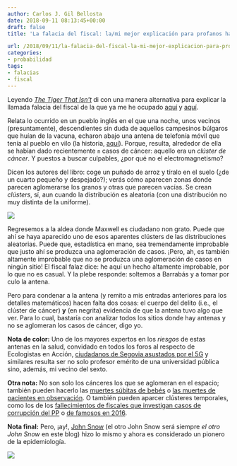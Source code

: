 ```yaml
---
author: Carlos J. Gil Bellosta
date: 2018-09-11 08:13:45+00:00
draft: false
title: 'La falacia del fiscal: la/mi mejor explicación para profanos hasta la fecha'

url: /2018/09/11/la-falacia-del-fiscal-la-mi-mejor-explicacion-para-profanos-hasta-la-fecha/
categories:
- probabilidad
tags:
- falacias
- fiscal
---
```


Leyendo [_The Tiger That Isn't_](https://en.wikipedia.org/wiki/The_Tiger_That_Isn't) di con una manera alternativa para explicar la llamada falacia del fiscal de la que ya me he ocupado [aquí](https://www.datanalytics.com/2017/11/30/de-nuevo-la-falacia-del-fiscal-aplicada-a-fiscales-que-fenecen/) y [aquí](https://www.datanalytics.com/2015/10/21/la-falacia-del-fiscal-pero-con-frecuencias-naturales/).

Relata lo ocurrido en un pueblo inglés en el que una noche, unos vecinos (presuntamente), descendientes sin duda de aquellos campesinos búlgaros que huían de la vacuna, echaron abajo una antena de telefonía móvil que tenía al pueblo en vilo (la historia, [aquí](http://www.bbc.co.uk/insideout/westmidlands/series6/phone_masts.shtml)). Porque, resulta, alrededor de ella se habían dado recientemente `n` casos de cáncer: aquello era un _clúster de cáncer_. Y puestos a buscar culpables, ¿por qué no el electromagnetismo?

Dicen los autores del libro: coge un puñado de arroz y tíralo en el suelo (¿de un cuarto pequeño y despejado?); verás cómo aparecen zonas donde parecen aglomerarse los granos y otras que parecen vacías. Se crean _clústers_, sí, aun cuando la distribución es aleatoria (con una distribución no muy distinta de la uniforme).

![](/wp-uploads/2018/09/tiger_isnt.png)


Regresemos a la aldea donde Maxwell es ciudadano non grato. Puede que ahí se haya aparecido uno de esos aparentes clústers de las distribuciones aleatorias. Puede que, estadística en mano, sea tremendamente improbable que justo ahí se produzca una aglomeración de casos. ¡Pero, ah, es también altamente improbable que no se produzca una aglomeración de casos en ningún sitio! El fiscal falaz dice: he aquí un hecho altamente improbable, por lo que no es casual. Y la plebe responde: soltemos a Barrabás y a tomar por culo la antena.

Pero para condenar a la antena (y remito a mis entradas anteriores para los detalles matemáticos) hacen falta dos cosas: el cuerpo del delito (i.e., el clúster de cáncer) **y** (en negrita) evidencia de que la antena tuvo algo que ver. Para lo cual, bastaría con analizar todos los sitios donde hay antenas y no se aglomeran los casos de cáncer, digo yo.

**Nota de color:** Uno de los mayores expertos en los _riesgos_ de estas antenas en la salud, convidado en todos los foros al respecto de Ecologistas en Acción, [ciudadanos de Segovia asustados por el 5G](https://www.change.org/p/ayuntamiento-de-segovia-stop-5g-en-segovia) y similares resulta ser no solo profesor emérito de una universidad pública sino, además, mi vecino del sexto.

**Otra nota:** No son solo los cánceres los que se aglomeran en el espacio; también pueden hacerlo las [muertes súbitas de bebés](https://en.wikipedia.org/wiki/Sally_Clark) o [las muertes de pacientes en observación](https://en.wikipedia.org/wiki/Lucia_de_Berk). O también pueden aparcer clústeres temporales, como los de los [fallecimientos de fiscales que investigan casos de corrupción del PP](https://www.datanalytics.com/2017/11/30/de-nuevo-la-falacia-del-fiscal-aplicada-a-fiscales-que-fenecen/) o [de famosos en 2016](https://medium.com/@jasoncrease/was-2016-especially-dangerous-for-celebrities-79d79b9fae02).

**Nota final:** Pero, ¡ay!, [John Snow](https://en.wikipedia.org/wiki/John_Snow) (el otro John Snow será siempre _el otro John Snow_ en este blog) hizo lo mismo y ahora es considerado un pionero de la epidemiología.

![](/wp-uploads/2018/09/cholera.jpg)

